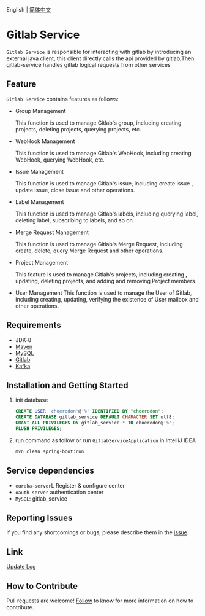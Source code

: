 English | [简体中文](./README.md)

# Gitlab Service
`Gitlab Service` is responsible for interacting with gitlab by introducing an external java client, this client directly calls the api provided by gitlab,Then gitlab-service handles gitlab logical requests from other services

## Feature
`Gitlab Service` contains features as follows:
- Group Management

  This function is used to manage Gitlab's group, including creating projects, deleting projects, querying projects, etc.
  
- WebHook Management

  This function is used to manage Gitlab's WebHook, including creating WebHook, querying WebHook, etc.
  
- Issue Management

  This function is used to manage Gitlab's issue, including create issue , update issue, close issue and other operations.

- Label Management

  This function is used to manage Gitlab's labels, including querying label, deleting label, subscribing to labels, and so on.
  
- Merge Request Management

  This function is used to manage Gitlab's Merge Request, including create, delete, query Merge Request and other operations.
  
- Project Management

  This feature is used to manage Gitlab's projects, including creating , updating, deleting projects, and adding and removing Project members.
  
- User Management
  This function is used to manage the User of Gitlab, including creating, updating, verifying the existence of User mailbox and other operations.

## Requirements
- JDK-8
- [Maven](http://www.maven-sf.com/)
- [MySQL](https://www.mysql.com)
- [Gitlab](https://gitlab.com)
- [Kafka](https://kafka.apache.org)

## Installation and Getting Started
1. init database

    ```sql
    CREATE USER 'choerodon'@'%' IDENTIFIED BY "choerodon";
    CREATE DATABASE gitlab_service DEFAULT CHARACTER SET utf8;
    GRANT ALL PRIVILEGES ON gitlab_service.* TO choerodon@'%';
    FLUSH PRIVILEGES;
    ```
2. run command as follow or run `GitlabServiceApplication` in IntelliJ IDEA

    ```bash
    mvn clean spring-boot:run
    ```
    
## Service dependencies
- `eureka-server`L Register & configure center
- `oauth-server` authentication center
- `MySQL`: gitlab_service

## Reporting Issues
If you find any shortcomings or bugs, please describe them in the [issue](https://github.com/choerodon/choerodon/issues/new?template=issue_template.md).

## Link
[Update Log](CHANGELOG.en-US.md)

## How to Contribute
Pull requests are welcome! [Follow](https://github.com/choerodon/choerodon/blob/master/CONTRIBUTING.md) to know for more information on how to contribute.
